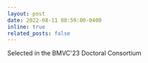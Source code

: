 ```yaml
---
layout: post
date: 2022-08-11 08:59:00-0400
inline: true
related_posts: false
---
```


Selected in the BMVC'23 Doctoral Consortium
